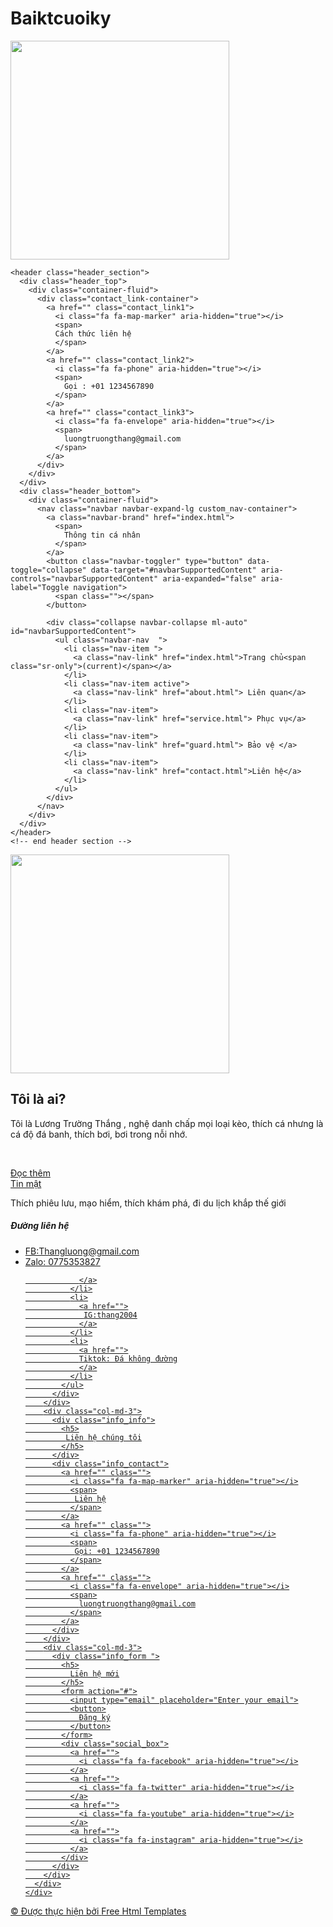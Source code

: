# Baiktcuoiky
<!DOCTYPE html>
<html>

<head>
  <!-- Basic -->
  <meta charset="utf-8" />
  <meta http-equiv="X-UA-Compatible" content="IE=edge" />
  <!-- Mobile Metas -->
  <meta name="viewport" content="width=device-width, initial-scale=1, shrink-to-fit=no" />
  <!-- Site Metas -->
  <meta name="keywords" content="" />
  <meta name="description" content="" />
  <meta name="author" content="" />
  <link rel="shortcut icon" href="images/favicon.png" type="image/x-icon">

  <title>Thông tin về tôi</title>

  <!-- bootstrap core css -->
  <link rel="stylesheet" type="text/css" href="css/bootstrap.css" />

  <!-- fonts style -->
  <link href="https://fonts.googleapis.com/css?family=Open+Sans:400,700|Poppins:400,600,700&display=swap" rel="stylesheet" />

  <!-- Custom styles for this template -->
  <link href="css/style.css" rel="stylesheet" />
  <!-- responsive style -->
  <link href="css/responsive.css" rel="stylesheet" />
</head>

<body class="sub_page">
  <div class="hero_area">
    <!-- header section strats -->
    <div class="hero_bg_box">
      <div class="img-box">
        <img src="../hình ảnh/h2.jpg" alt="" width="350">
      </div>
    </div>

    <header class="header_section">
      <div class="header_top">
        <div class="container-fluid">
          <div class="contact_link-container">
            <a href="" class="contact_link1">
              <i class="fa fa-map-marker" aria-hidden="true"></i>
              <span>
              Cách thức liên hệ
              </span>
            </a>
            <a href="" class="contact_link2">
              <i class="fa fa-phone" aria-hidden="true"></i>
              <span>
                Gọi : +01 1234567890
              </span>
            </a>
            <a href="" class="contact_link3">
              <i class="fa fa-envelope" aria-hidden="true"></i>
              <span>
                luongtruongthang@gmail.com
              </span>
            </a>
          </div>
        </div>
      </div>
      <div class="header_bottom">
        <div class="container-fluid">
          <nav class="navbar navbar-expand-lg custom_nav-container">
            <a class="navbar-brand" href="index.html">
              <span>
                Thông tin cá nhân
              </span>
            </a>
            <button class="navbar-toggler" type="button" data-toggle="collapse" data-target="#navbarSupportedContent" aria-controls="navbarSupportedContent" aria-expanded="false" aria-label="Toggle navigation">
              <span class=""></span>
            </button>

            <div class="collapse navbar-collapse ml-auto" id="navbarSupportedContent">
              <ul class="navbar-nav  ">
                <li class="nav-item ">
                  <a class="nav-link" href="index.html">Trang chủ<span class="sr-only">(current)</span></a>
                </li>
                <li class="nav-item active">
                  <a class="nav-link" href="about.html"> Liên quan</a>
                </li>
                <li class="nav-item">
                  <a class="nav-link" href="service.html"> Phục vụ</a>
                </li>
                <li class="nav-item">
                  <a class="nav-link" href="guard.html"> Bảo vệ </a>
                </li>
                <li class="nav-item">
                  <a class="nav-link" href="contact.html">Liên hệ</a>
                </li>
              </ul>
            </div>
          </nav>
        </div>
      </div>
    </header>
    <!-- end header section -->
  </div>

  <!-- about section -->

  <section class="about_section layout_padding">
    <div class="container">
      <div class="row">
        <div class="col-md-6 px-0">
          <div class="img_container">
            <div class="img-box">
              <img src="../hình ảnh/h1.jpg" alt="" width="350" />
            </div>
          </div>
        </div>
        <div class="col-md-6 px-0">
          <div class="detail-box">
            <div class="heading_container ">
              <h2>
               Tôi là ai?
              </h2>
            </div>
            <p> Tôi là Lương Trường Thắng , nghệ danh chấp mọi loại kèo, thích cá nhưng là cá độ đá banh, thích bơi, bơi trong nỗi nhớ.</p>
            <p>&nbsp;</p>
<div class="btn-box">
            <a href="">
              Đọc thêm
            </a>
            </div>
          </div>
        </div>
      </div>
    </div>
  </section>

  <!-- end about section -->

  <!-- info section -->
  <section class="info_section ">
    <div class="container">
      <div class="row">
        <div class="col-md-3">
          <div class="info_logo">
            <a class="navbar-brand" href="index.html">
              <span>
              Tin mật
              </span>
            </a>
            <p>
            Thích phiêu lưu, mạo hiểm, thích khám phá, đi du lịch khắp thế giới
            </p>
          </div>
        </div>
        <div class="col-md-3">
          <div class="info_links">
            <h5>
              Đường liên hệ
            </h5>
            <ul>
              <li>
                <a href="">
                  	FB:Thangluong@gmail.com
                </a>
              </li>
              <li>
                <a href="">
                 Zalo: 0775353827







                </a>
              </li>
              <li>
                <a href="">
                 IG:thang2004
                </a>
              </li>
              <li>
                <a href="">
                Tiktok: Đá không đường
                </a>
              </li>
            </ul>
          </div>
        </div>
        <div class="col-md-3">
          <div class="info_info">
            <h5>
             Liên hệ chúng tôi
            </h5>
          </div>
          <div class="info_contact">
            <a href="" class="">
              <i class="fa fa-map-marker" aria-hidden="true"></i>
              <span>
               Liên hệ
              </span>
            </a>
            <a href="" class="">
              <i class="fa fa-phone" aria-hidden="true"></i>
              <span>
               Gọi: +01 1234567890
              </span>
            </a>
            <a href="" class="">
              <i class="fa fa-envelope" aria-hidden="true"></i>
              <span>
                luongtruongthang@gmail.com
              </span>
            </a>
          </div>
        </div>
        <div class="col-md-3">
          <div class="info_form ">
            <h5>
              Liên hệ mới
            </h5>
            <form action="#">
              <input type="email" placeholder="Enter your email">
              <button>
                Đăng ký
              </button>
            </form>
            <div class="social_box">
              <a href="">
                <i class="fa fa-facebook" aria-hidden="true"></i>
              </a>
              <a href="">
                <i class="fa fa-twitter" aria-hidden="true"></i>
              </a>
              <a href="">
                <i class="fa fa-youtube" aria-hidden="true"></i>
              </a>
              <a href="">
                <i class="fa fa-instagram" aria-hidden="true"></i>
              </a>
            </div>
          </div>
        </div>
      </div>
    </div>
  </section>

  <!-- end info_section -->




  <!-- footer section -->
  <footer class="container-fluid footer_section">
    <p>
      &copy; <span id="currentYear"></span>Được thực hiện bởi
      <a href="https://html.design/">Free Html Templates</a>
    </p>
  </footer>
  <!-- footer section -->

  <script src="js/jquery-3.4.1.min.js"></script>
  <script src="js/bootstrap.js"></script>
  <script src="js/custom.js"></script>
</body>

</html>
